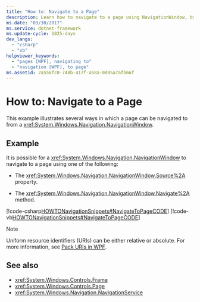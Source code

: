 ```yaml
---
title: "How to: Navigate to a Page"
description: Learn how to navigate to a page using NavigationWindow, by means of the included code examples in C# and Visual Basic.
ms.date: "03/30/2017"
ms.service: dotnet-framework
ms.update-cycle: 1825-days
dev_langs:
  - "csharp"
  - "vb"
helpviewer_keywords:
  - "pages [WPF], navigating to"
  - "navigation [WPF], to page"
ms.assetid: 2a556fc0-748b-417f-a58a-0d05a7afb66f
---
```

# How to: Navigate to a Page

This example illustrates several ways in which a page can be navigated to from a <xref:System.Windows.Navigation.NavigationWindow>.

## Example

It is possible for a <xref:System.Windows.Navigation.NavigationWindow> to navigate to a page using one of the following:

- The <xref:System.Windows.Navigation.NavigationWindow.Source%2A> property.

- The <xref:System.Windows.Navigation.NavigationWindow.Navigate%2A> method.

[!code-csharp[HOWTONavigationSnippets#NavigateToPageCODE](~/samples/snippets/csharp/VS_Snippets_Wpf/HOWTONavigationSnippets/CSharp/MainWindow.xaml.cs#navigatetopagecode)]
[!code-vb[HOWTONavigationSnippets#NavigateToPageCODE](~/samples/snippets/visualbasic/VS_Snippets_Wpf/HOWTONavigationSnippets/visualbasic/mainwindow.xaml.vb#navigatetopagecode)]

> [!NOTE]
> Uniform resource identifiers (URIs) can be either relative or absolute. For more information, see [Pack URIs in WPF](pack-uris-in-wpf.md).

## See also

- <xref:System.Windows.Controls.Frame>
- <xref:System.Windows.Controls.Page>
- <xref:System.Windows.Navigation.NavigationService>
